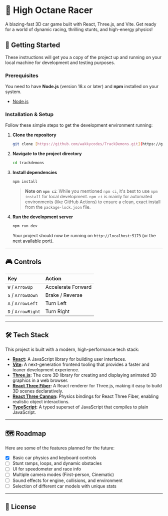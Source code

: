 # 🚀 High Octane Racer

A blazing-fast 3D car game built with React, Three.js, and Vite. Get ready for a world of dynamic racing, thrilling stunts, and high-energy physics!


## 🏁 Getting Started

These instructions will get you a copy of the project up and running on your local machine for development and testing purposes.

### Prerequisites

You need to have **Node.js** (version 18.x or later) and **npm** installed on your system.

- [Node.js](https://nodejs.org/)

### Installation & Setup

Follow these simple steps to get the development environment running:

1.  **Clone the repository**
    ```sh
    git clone [https://github.com/wakkycodes/TrackDemons.git](https://github.com/wakkycodes/TrackDemons.git)
    ```

2.  **Navigate to the project directory**
    ```sh
    cd trackdemons
    ```

3.  **Install dependencies**
    ```sh
    npm install
    ```
    > **Note on `npm ci`**: While you mentioned `npm ci`, it's best to use `npm install` for local development. `npm ci` is mainly for automated environments (like GitHub Actions) to ensure a clean, exact install from the `package-lock.json` file.

4.  **Run the development server**
    ```sh
    npm run dev
    ```
    Your project should now be running on `http://localhost:5173` (or the next available port).

---

## 🎮 Controls

| Key             | Action              |
| :-------------- | :------------------ |
| `W` / `ArrowUp` | Accelerate Forward  |
| `S` / `ArrowDown`| Brake / Reverse     |
| `A` / `ArrowLeft`| Turn Left           |
| `D` / `ArrowRight`| Turn Right          |

---

## 🛠️ Tech Stack

This project is built with a modern, high-performance tech stack:

-   **[React](https://reactjs.org/):** A JavaScript library for building user interfaces.
-   **[Vite](https://vitejs.dev/):** A next-generation frontend tooling that provides a faster and leaner development experience.
-   **[Three.js](https://threejs.org/):** The core 3D library for creating and displaying animated 3D graphics in a web browser.
-   **[React Three Fiber](https://docs.pmnd.rs/react-three-fiber):** A React renderer for Three.js, making it easy to build 3D scenes declaratively.
-   **[React Three Cannon](https://docs.pmnd.rs/react-three-cannon):** Physics bindings for React Three Fiber, enabling realistic object interactions.
-   **[TypeScript](https://www.typescriptlang.org/):** A typed superset of JavaScript that compiles to plain JavaScript.

---

## 🗺️ Roadmap

Here are some of the features planned for the future:

-   [x] Basic car physics and keyboard controls
-   [ ] Stunt ramps, loops, and dynamic obstacles
-   [ ] UI for speedometer and race info
-   [ ] Multiple camera modes (First-person, Cinematic)
-   [ ] Sound effects for engine, collisions, and environment
-   [ ] Selection of different car models with unique stats

---

## 📄 License

